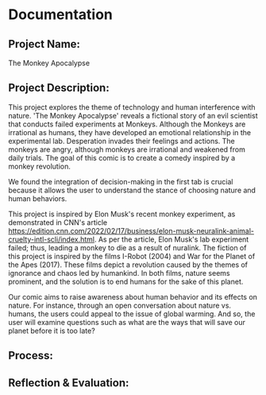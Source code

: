 # Documentation

## Project Name:
The Monkey Apocalypse 

## Project Description:
   This project explores the theme of technology and human interference with nature. 'The Monkey Apocalypse' reveals a fictional story of an evil scientist that conducts failed experiments at Monkeys. Although the Monkeys are irrational as humans, they have developed an emotional relationship in the experimental lab. Desperation invades their feelings and actions. The monkeys are angry, although monkeys are irrational and weakened from daily trials. The goal of this comic is to create a comedy inspired by a monkey revolution.

We found the integration of decision-making in the first tab is crucial because it allows the user to understand the stance of choosing nature and human behaviors. 

   This project is inspired by Elon Musk's recent monkey experiment, as demonstrated in CNN's article https://edition.cnn.com/2022/02/17/business/elon-musk-neuralink-animal-cruelty-intl-scli/index.html. As per the article, Elon Musk's lab experiment failed; thus, leading a monkey to die as a result of nuralink. The fiction of this project is inspired by the films I-Robot (2004) and War for the Planet of the Apes (2017). These films depict a revolution caused by the themes of ignorance and chaos led by humankind. In both films, nature seems prominent, and the solution is to end humans for the sake of this planet.
    
   Our comic aims to raise awareness about human behavior and its effects on nature. For instance, through an open conversation about nature vs. humans, the users could appeal to the issue of global warming. And so, the user will examine questions such as what are the ways that will save our planet before it is too late?

## Process:


## Reflection & Evaluation:
